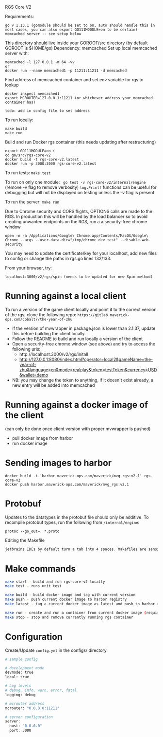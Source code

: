 RGS Core V2

Requirements:
```cassandraql
go v 1.13.1 (gomodule should be set to on, auto should handle this in most cases, you can also export GO111MODULE=on to be certain)
memcached server -- see setup below

```
This directory should live inside your GOROOT/src directory (by default GOROOT is $HOME/go)
Dependency: memcached
Set up local memcached server with:
```
memcached -l 127.0.0.1 -m 64 -vv
or
docker run --name memcached1 -p 11211:11211 -d memcached
```
Find address of memcached container and set env variable for rgs to lookup
```
docker inspect memcached1
export MCROUTER=127.0.0.1:11211 (or whichever address your memcached container has)

todo: add in config file to set address
```

To run locally:
```cassandraql
make build
make run
```

Build and run Docker rgs container (this needs updating after restructuring)
```
export GO111MODULE=on (
cd go/src/rgs-core-v2
docker build -t rgs-core-v2.latest .
docker run -p 3000:3000 rgs-core-v2.latest

```


To run tests: 
`make test`

To run on only one module:
``` go test -v rgs-core-v2/internal/engine```
(remove -v flag to remove verbosity)
`log.Printf` functions can be useful for debugging but will not be displayed on testing unless the -v flag is present

To run the server: `make run`

Due to Chrome security and CORS flights, OPTIONS calls are made to the RGS. In production this will be handled by the load balancer so to avoid creating unwanted endpoints on the RGS, run a a security-free chrome window
```cassandraql
open -n -a /Applications/Google\ Chrome.app/Contents/MacOS/Google\ Chrome --args --user-data-dir="/tmp/chrome_dev_test" --disable-web-security
```


You may need to update the certificate/key for your localhost, add new files to config or change the paths in rgs.go lines 132/133.

From your browser, try:
```localhost:3000/v2/rgs/play/test-engine
localhost:3000/v2/rgs/spin (needs to be updated for new Spin method)
```
Running against a local client
==============================
To run a version of the game client locally and point it to the correct version of the rgs, clone the following repo:
```https://gitlab.maverick-ops.com/cobalt7/the-year-of-zhu```
- If the version of mvwrapper in package.json is lower than 2.1.37, update this before building the client locally.
- Follow the README to build and run locally a version of the client
- Open a security-free chrome window (see above) and try to access the following urls:
	- http://localhost:3000/v2/rgs/initall
	- http://127.0.0.1:8080/index.html?operator=local2&gameName=the-year-of-zhu&language=en&mode=realplay&token=testToken&currency=USD&wallet=demo
- NB: you may change the token to anything, if it doesn't exist already, a new entry will be added into memcached


Running against a docker image of the client
============================================
(can only be done once client version with proper mvwrapper is pushed)
- pull docker image from harbor
- run docker image

Sending images to harbor
=======================
```	
docker build -t 'harbor.maverick-ops.com/maverick/mvg_rgs:v2.1' rgs-core-v2
docker push harbor.maverick-ops.com/maverick/mvg_rgs:v2.1
```


Protobuf
========

Updates to the datatypes in the protobuf file should only be additive.
To recompile protobuf types, run the following from `/internal/engine`: 

`protoc --go_out=. *.proto`



Editing the Makefile
```sh
jetbrains IDEs by default turn a tab into 4 spaces. Makefiles are sensitive to spaces vs tabs *(must use tabs!) so set your IDE to use tabs in Other file types under Preferences | Editor | Code Style | Other file types
```

Make commands
=============
```sh
make start - build and run rgs-core-v2 locally
make test - runs unit test

make build - build docker image and tag with current version
make push - push current docker image to harbor registry
make latest - tag a current docker image as latest and push to harbor registry (warning: this might override RGSv1 if tagged with `:latest` as they share the same repository)

make run - create and run a container from current docker image (requires MCROUTER environment variable)
make stop - stop and remove currently running rgs container 
```

Configuration
============
Create/Update `config.yml` in the configs/ directory
```sh
# sample config

# development mode
devmode: true
local: true

# Log levels
# debug, info, warn, error, fatal
logging: debug

# mcrouter address
mcrouter: "0.0.0.0:11211"

# server configuration
server:
  host: "0.0.0.0"
  port: 3000
```